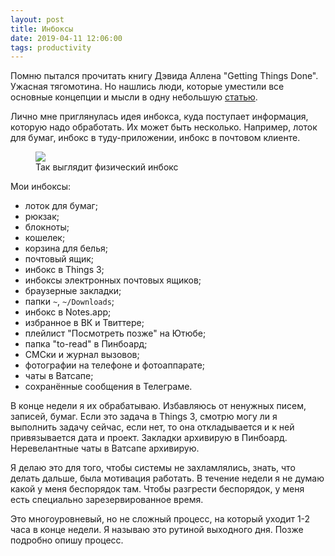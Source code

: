 ```yaml
---
layout: post
title: Инбоксы
date: 2019-04-11 12:06:00
tags: productivity
---
```


Помню пытался прочитать книгу Дэвида Аллена "Getting Things Done". Ужасная тягомотина. Но нашлись люди, которые уместили все основные концепции и мысли в одну небольшую [статью](https://hamberg.no/gtd/).

Лично мне приглянулась идея инбокса, куда поступает информация, которую надо обработать. Их может быть несколько. Например, лоток для бумаг, инбокс в туду-приложении, инбокс в почтовом клиенте.

<figure>
  <img src="{{ site.url }}/assets/images/inboxes/inbox.jpg" data-action="zoom">
  <figcaption>Так выглядит физический инбокс</figcaption>
</figure>

Мои инбоксы:

- лоток для бумаг;
- рюкзак;
- блокноты;
- кошелек;
- корзина для белья;
- почтовый ящик;
- инбокс в Things 3;
- инбоксы электронных почтовых ящиков;
- браузерные закладки;
- папки `~`, `~/Downloads`;
- инбокс в Notes.app;
- избранное в ВК и Твиттере;
- плейлист "Посмотреть позже" на Ютюбе;
- папка "to-read" в Пинбоард;
- СМСки и журнал вызовов;
- фотографии на телефоне и фотоаппарате;
- чаты в Ватсапе;
- сохранённые сообщения в Телеграме.

В конце недели я их обрабатываю. Избавляюсь от ненужных писем, записей, бумаг. Если это задача в Things 3, смотрю могу ли я выполнить задачу сейчас, если нет, то она откладывается и к ней привязывается дата и проект. Закладки архивирую в Пинбоард. Неревелантные чаты в Ватсапе архивирую.

Я делаю это для того, чтобы системы не захламлялись, знать, что делать дальше, была мотивация работать. В течение недели я не думаю какой у меня беспорядок там. Чтобы разгрести беспорядок, у меня есть специально зарезервированное время.

Это многоуровневый, но не сложный процесс, на который уходит 1-2 часа в конце недели. Я называю это рутиной выходного дня. Позже подробно опишу процесс.
